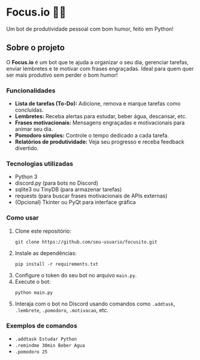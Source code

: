 
# Focus.io 🤖✨

Um bot de produtividade pessoal com bom humor, feito em Python!

## Sobre o projeto

O **Focus.io** é um bot que te ajuda a organizar o seu dia, gerenciar tarefas, enviar lembretes e te motivar com frases engraçadas. Ideal para quem quer ser mais produtivo sem perder o bom humor!

### Funcionalidades

- **Lista de tarefas (To-Do):** Adicione, remova e marque tarefas como concluídas.
- **Lembretes:** Receba alertas para estudar, beber água, descansar, etc.
- **Frases motivacionais:** Mensagens engraçadas e motivacionais para animar seu dia.
- **Pomodoro simples:** Controle o tempo dedicado a cada tarefa.
- **Relatórios de produtividade:** Veja seu progresso e receba feedback divertido.

### Tecnologias utilizadas

- Python 3
- discord.py (para bots no Discord)
- sqlite3 ou TinyDB (para armazenar tarefas)
- requests (para buscar frases motivacionais de APIs externas)
- (Opcional) Tkinter ou PyQt para interface gráfica

### Como usar

1. Clone este repositório:
   ```
   git clone https://github.com/seu-usuario/focusito.git
   ```
2. Instale as dependências:
   ```
   pip install -r requirements.txt
   ```
3. Configure o token do seu bot no arquivo `main.py`.
4. Execute o bot:
   ```
   python main.py
   ```
5. Interaja com o bot no Discord usando comandos como `.addtask`, `.lembrete`, `.pomodoro`, `.motivacao`, etc.

### Exemplos de comandos

- `.addtask Estudar Python`
- `.remindme 30min Beber Agua`
- `.pomodoro 25`

